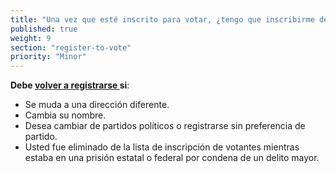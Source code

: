```yaml
---
title: "Una vez que esté inscrito para votar, ¿tengo que inscribirme de nuevo en algún momento?"
published: true
weight: 9
section: "register-to-vote"
priority: "Minor"
---
```


**Debe [volver a registrarse ](https://registertovote.ca.gov/es/) si**:  

- Se muda a una dirección diferente. 
- Cambia su nombre. 
- Desea cambiar de partidos políticos o registrarse sin preferencia de partido.
- Usted fue eliminado de la lista de inscripción de votantes mientras estaba en una prisión estatal o federal por condena de un delito mayor.